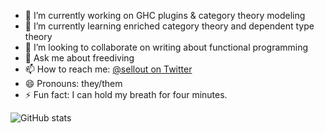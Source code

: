 <!--
**sellout/sellout** is a ✨ _special_ ✨ repository because its `README.md` (this file) appears on your GitHub profile.
-->

- 🔭 I’m currently working on GHC plugins & category theory modeling
- 🌱 I’m currently learning enriched category theory and dependent type theory
- 👯 I’m looking to collaborate on writing about functional programming
- 💬 Ask me about freediving
- 📫 How to reach me: [@sellout on Twitter](https://twitter.com/sellout/)
- 😄 Pronouns: they/them
- ⚡ Fun fact: I can hold my breath for four minutes.


![GitHub stats](https://github-readme-stats.vercel.app/api?username=sellout&count_private=true&show_icons=true)
